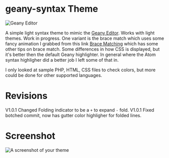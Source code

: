 # geany-syntax Theme
![Geany Editor](http://www.geany.org/images/geany.png)

A simple light syntax theme to mimic the [Geany Editor](http://www.geany.org/). Works with light themes. Work in progress. One variant is the brace match which uses some fancy animation I grabbed from this link [Brace Matching](https://discuss.atom.io/t/where-to-set-the-matched-brace-color/12372/18) which has some other tips on brace match. Some differences in how CSS is displayed, but it's better then the default Geany highlighter. In general where the Atom syntax highligher did a better job I left some of that in.

I only looked at sample PHP, HTML, CSS files to check colors, but more could be done for other supported languages.
# Revisions
V1.0.1 Changed Folding indicator to be a `+` to expand `-` fold.
V1.0.1 Fixed botched commit, now has gutter color highligher for folded lines.
# Screenshot
![A screenshot of your theme](http://i.imgur.com/7KGns27.png)
